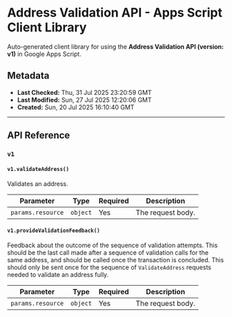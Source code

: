 # Address Validation API - Apps Script Client Library

Auto-generated client library for using the **Address Validation API (version: v1)** in Google Apps Script.

## Metadata

- **Last Checked:** Thu, 31 Jul 2025 23:20:59 GMT
- **Last Modified:** Sun, 27 Jul 2025 12:20:06 GMT
- **Created:** Sun, 20 Jul 2025 16:10:40 GMT



---

## API Reference

### `v1`

#### `v1.validateAddress()`

Validates an address.

| Parameter | Type | Required | Description |
|---|---|---|---|
| `params.resource` | `object` | Yes | The request body. |

#### `v1.provideValidationFeedback()`

Feedback about the outcome of the sequence of validation attempts. This should be the last call made after a sequence of validation calls for the same address, and should be called once the transaction is concluded. This should only be sent once for the sequence of `ValidateAddress` requests needed to validate an address fully.

| Parameter | Type | Required | Description |
|---|---|---|---|
| `params.resource` | `object` | Yes | The request body. |
